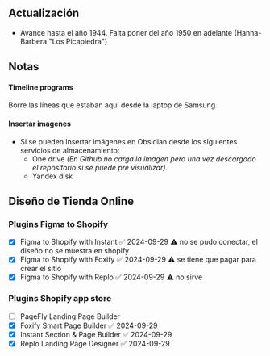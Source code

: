 ## Actualización

- Avance hasta el año 1944. Falta poner del año 1950 en adelante (Hanna-Barbera "Los Picapiedra")

## Notas

#### Timeline programs

Borre las líneas que estaban aquí desde la laptop de Samsung

#### Insertar imagenes
- Si se pueden insertar imágenes en Obsidian desde los siguientes servicios de almacenamiento:
	- One drive _(En Github no carga la imagen pero una vez descargado el repositorio si se puede pre visualizar)_.
	- Yandex disk

## Diseño de Tienda Online

### Plugins Figma to Shopify

- [x] Figma to Shopify with Instant ✅ 2024-09-29 ⚠️ no se pudo conectar, el diseño no se muestra en shopify
- [x] Figma to Shopify with Foxify ✅ 2024-09-29 ⚠️ se tiene que pagar para crear el sitio
- [x] Figma to Shopify with Replo ✅ 2024-09-29 ⚠️ no sirve

### Plugins Shopify app store

- [ ] PageFly Landing Page Builder
- [x] Foxify Smart Page Builder ✅ 2024-09-29
- [x] Instant Section & Page Builder ✅ 2024-09-29
- [x] Replo Landing Page Designer ✅ 2024-09-29